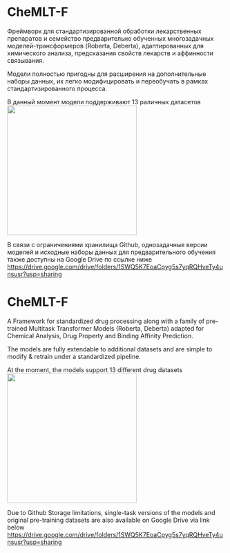 # CheMLT-F
Фреймворк для стандартизированной обработки лекарственных препаратов и семейство предварительно обученных многозадачных моделей-трансформеров (Roberta, Deberta), адаптированных для химического анализа, предсказания свойств лекарств и аффинности связывания.

Модели полностью пригодны для расширения на дополнительные наборы данных, их легко модифицировать и переобучать в рамках стандартизированного процесса.

В данный момент модели поддерживают 13 раличных датасетов
<img src="https://github.com/user-attachments/assets/12216c99-7bbf-4797-9e0c-a0210a154b69" width="300" />

В связи с ограничениями хранилища Github, однозадачные версии моделей и исходные наборы данных для предварительного обучения также доступны на Google Drive по ссылке ниже
https://drive.google.com/drive/folders/1SWQ5K7EoaCpyg5s7yqRQHveTy4unsusr?usp=sharing

# CheMLT-F
A Framework for standardized drug processing along with a family of pre-trained Multitask Transformer Models (Roberta, Deberta) adapted for Chemical Analysis, Drug Property and Binding Affinity Prediction.

The models are fully extendable to additional datasets and are simple to modify & retrain under a standardized pipeline.

At the moment, the models support 13 different drug datasets
<img src="https://github.com/user-attachments/assets/12216c99-7bbf-4797-9e0c-a0210a154b69" width="300" />

Due to Github Storage limitations, single-task versions of the models and original pre-training datasets are also available on Google Drive via link below
https://drive.google.com/drive/folders/1SWQ5K7EoaCpyg5s7yqRQHveTy4unsusr?usp=sharing
